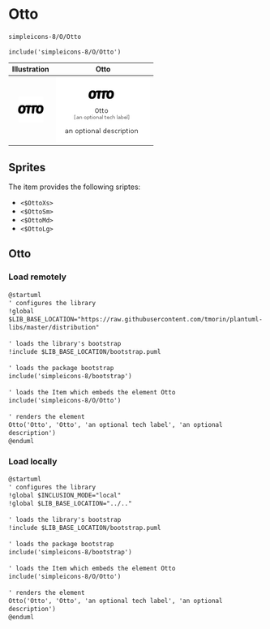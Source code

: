 # Otto


```text
simpleicons-8/O/Otto
```

```text
include('simpleicons-8/O/Otto')
```



| Illustration | Otto |
| :---: | :---: |
| ![illustration for Illustration](../../simpleicons-8/O/Otto.png) | ![illustration for Otto](../../simpleicons-8/O/Otto.Local.png) |



## Sprites
The item provides the following sriptes:

- `<$OttoXs>`
- `<$OttoSm>`
- `<$OttoMd>`
- `<$OttoLg>`





## Otto

### Load remotely
```plantuml
@startuml
' configures the library
!global $LIB_BASE_LOCATION="https://raw.githubusercontent.com/tmorin/plantuml-libs/master/distribution"

' loads the library's bootstrap
!include $LIB_BASE_LOCATION/bootstrap.puml

' loads the package bootstrap
include('simpleicons-8/bootstrap')

' loads the Item which embeds the element Otto
include('simpleicons-8/O/Otto')

' renders the element
Otto('Otto', 'Otto', 'an optional tech label', 'an optional description')
@enduml
```

### Load locally
```plantuml
@startuml
' configures the library
!global $INCLUSION_MODE="local"
!global $LIB_BASE_LOCATION="../.."

' loads the library's bootstrap
!include $LIB_BASE_LOCATION/bootstrap.puml

' loads the package bootstrap
include('simpleicons-8/bootstrap')

' loads the Item which embeds the element Otto
include('simpleicons-8/O/Otto')

' renders the element
Otto('Otto', 'Otto', 'an optional tech label', 'an optional description')
@enduml
```

